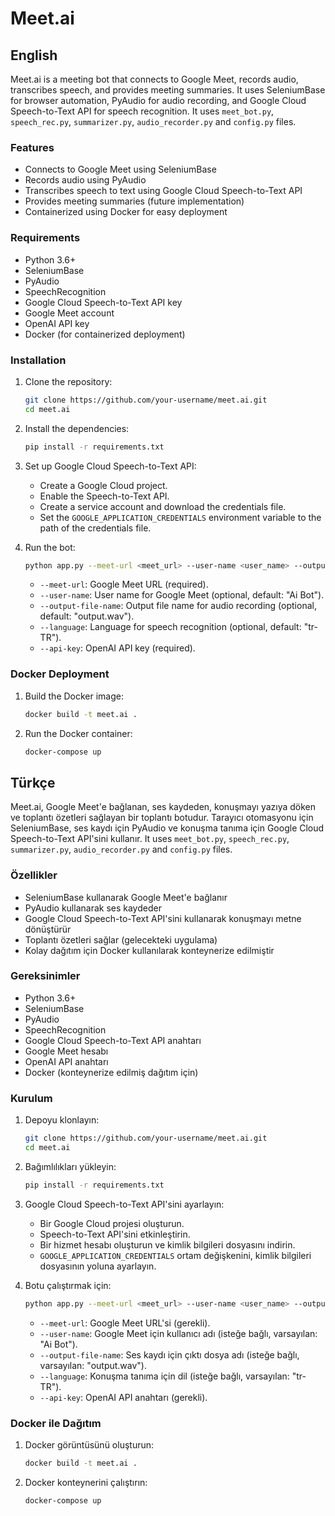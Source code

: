 # Meet.ai

## English

Meet.ai is a meeting bot that connects to Google Meet, records audio, transcribes speech, and provides meeting summaries. It uses SeleniumBase for browser automation, PyAudio for audio recording, and Google Cloud Speech-to-Text API for speech recognition. It uses `meet_bot.py`, `speech_rec.py`, `summarizer.py`, `audio_recorder.py` and `config.py` files.

### Features

*   Connects to Google Meet using SeleniumBase
*   Records audio using PyAudio
*   Transcribes speech to text using Google Cloud Speech-to-Text API
*   Provides meeting summaries (future implementation)
*   Containerized using Docker for easy deployment

### Requirements

*   Python 3.6+
*   SeleniumBase
*   PyAudio
*   SpeechRecognition
*   Google Cloud Speech-to-Text API key
*   Google Meet account
*   OpenAI API key
*   Docker (for containerized deployment)

### Installation

1.  Clone the repository:

    ```bash
    git clone https://github.com/your-username/meet.ai.git
    cd meet.ai
    ```
2.  Install the dependencies:

    ```bash
    pip install -r requirements.txt
    ```
3.  Set up Google Cloud Speech-to-Text API:

    *   Create a Google Cloud project.
    *   Enable the Speech-to-Text API.
    *   Create a service account and download the credentials file.
    *   Set the `GOOGLE_APPLICATION_CREDENTIALS` environment variable to the path of the credentials file.

4.  Run the bot:

    ```bash
    python app.py --meet-url <meet_url> --user-name <user_name> --output-file-name <output_file_name> --language <language> --api-key <api_key>
    ```

    *   `--meet-url`: Google Meet URL (required).
    *   `--user-name`: User name for Google Meet (optional, default: "Ai Bot").
    *   `--output-file-name`: Output file name for audio recording (optional, default: "output.wav").
    *   `--language`: Language for speech recognition (optional, default: "tr-TR").
    *   `--api-key`: OpenAI API key (required).

### Docker Deployment

1.  Build the Docker image:

    ```bash
    docker build -t meet.ai .
    ```
2.  Run the Docker container:

    ```bash
    docker-compose up
    ```

## Türkçe

Meet.ai, Google Meet'e bağlanan, ses kaydeden, konuşmayı yazıya döken ve toplantı özetleri sağlayan bir toplantı botudur. Tarayıcı otomasyonu için SeleniumBase, ses kaydı için PyAudio ve konuşma tanıma için Google Cloud Speech-to-Text API'sini kullanır. It uses `meet_bot.py`, `speech_rec.py`, `summarizer.py`, `audio_recorder.py` and `config.py` files.

### Özellikler

*   SeleniumBase kullanarak Google Meet'e bağlanır
*   PyAudio kullanarak ses kaydeder
*   Google Cloud Speech-to-Text API'sini kullanarak konuşmayı metne dönüştürür
*   Toplantı özetleri sağlar (gelecekteki uygulama)
*   Kolay dağıtım için Docker kullanılarak konteynerize edilmiştir

### Gereksinimler

*   Python 3.6+
*   SeleniumBase
*   PyAudio
*   SpeechRecognition
*   Google Cloud Speech-to-Text API anahtarı
*   Google Meet hesabı
*   OpenAI API anahtarı
*   Docker (konteynerize edilmiş dağıtım için)

### Kurulum

1.  Depoyu klonlayın:

    ```bash
    git clone https://github.com/your-username/meet.ai.git
    cd meet.ai
    ```
2.  Bağımlılıkları yükleyin:

    ```bash
    pip install -r requirements.txt
    ```
3.  Google Cloud Speech-to-Text API'sini ayarlayın:

    *   Bir Google Cloud projesi oluşturun.
    *   Speech-to-Text API'sini etkinleştirin.
    *   Bir hizmet hesabı oluşturun ve kimlik bilgileri dosyasını indirin.
    *   `GOOGLE_APPLICATION_CREDENTIALS` ortam değişkenini, kimlik bilgileri dosyasının yoluna ayarlayın.

4.  Botu çalıştırmak için:

    ```bash
    python app.py --meet-url <meet_url> --user-name <user_name> --output-file-name <output_file_name> --language <language> --api-key <api_key>
    ```

    *   `--meet-url`: Google Meet URL'si (gerekli).
    *   `--user-name`: Google Meet için kullanıcı adı (isteğe bağlı, varsayılan: "Ai Bot").
    *   `--output-file-name`: Ses kaydı için çıktı dosya adı (isteğe bağlı, varsayılan: "output.wav").
    *   `--language`: Konuşma tanıma için dil (isteğe bağlı, varsayılan: "tr-TR").
    *   `--api-key`: OpenAI API anahtarı (gerekli).

### Docker ile Dağıtım

1.  Docker görüntüsünü oluşturun:

    ```bash
    docker build -t meet.ai .
    ```
2.  Docker konteynerini çalıştırın:

    ```bash
    docker-compose up
